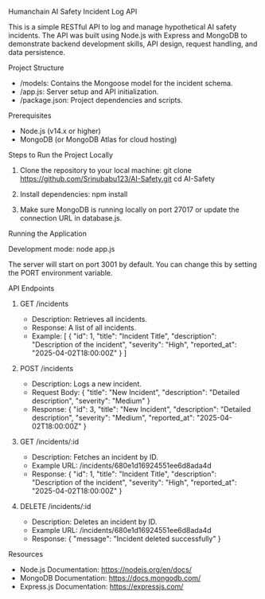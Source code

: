 Humanchain AI Safety Incident Log API

This is a simple RESTful API to log and manage hypothetical AI safety incidents. The API was built using Node.js with Express and MongoDB to demonstrate backend development skills, API design, request handling, and data persistence.

Project Structure
- /models: Contains the Mongoose model for the incident schema.
- /app.js: Server setup and API initialization.
- /package.json: Project dependencies and scripts.

Prerequisites
- Node.js (v14.x or higher)
- MongoDB (or MongoDB Atlas for cloud hosting)

Steps to Run the Project Locally

1. Clone the repository to your local machine:
   git clone https://github.com/Srinubabu123/AI-Safety.git
   cd AI-Safety

2. Install dependencies:
   npm install

3. Make sure MongoDB is running locally on port 27017 or update the connection URL in database.js.

Running the Application

Development mode:
node app.js

The server will start on port 3001 by default. You can change this by setting the PORT environment variable.

API Endpoints

1. GET /incidents
   - Description: Retrieves all incidents.
   - Response: A list of all incidents.
   - Example:
     [
       {
         "id": 1,
         "title": "Incident Title",
         "description": "Description of the incident",
         "severity": "High",
         "reported_at": "2025-04-02T18:00:00Z"
       }
     ]

2. POST /incidents
   - Description: Logs a new incident.
   - Request Body:
     {
       "title": "New Incident",
       "description": "Detailed description",
       "severity": "Medium"
     }
   - Response:
     {
       "id": 3,
       "title": "New Incident",
       "description": "Detailed description",
       "severity": "Medium",
       "reported_at": "2025-04-02T18:00:00Z"
     }

3. GET /incidents/:id
   - Description: Fetches an incident by ID.
   - Example URL: /incidents/680e1d16924551ee6d8ada4d
   - Response:
     {
       "id": 1,
       "title": "Incident Title",
       "description": "Description of the incident",
       "severity": "High",
       "reported_at": "2025-04-02T18:00:00Z"
     }

4. DELETE /incidents/:id
   - Description: Deletes an incident by ID.
   - Example URL: /incidents/680e1d16924551ee6d8ada4d
   - Response:
     {
       "message": "Incident deleted successfully"
     }

Resources

- Node.js Documentation: https://nodejs.org/en/docs/
- MongoDB Documentation: https://docs.mongodb.com/
- Express.js Documentation: https://expressjs.com/
